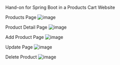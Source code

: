 Hand-on for Spring Boot in a Products Cart Website

Products Page
![image](https://github.com/user-attachments/assets/7107553c-77ed-42c6-addb-f10ba7e4cf1c)

Product Detail Page
![image](https://github.com/user-attachments/assets/4c6de37e-f65d-41ee-9a71-456935014b1e)

Add Product Page
![image](https://github.com/user-attachments/assets/570234b6-009d-43ed-a306-5b90ad4b86ff)

Update Page
![image](https://github.com/user-attachments/assets/1c490703-3edf-4b1d-be29-d08253a1eb65)

Delete Product
![image](https://github.com/user-attachments/assets/718a562a-ddf7-4a0f-a813-2d8e84490dcc)
